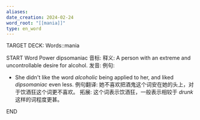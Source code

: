 ```yaml
---
aliases: 
date_creation: 2024-02-24
word_root: "[[mania]]"
type: en_word
---
```

TARGET DECK: Words::mania

START
Word Power
dipsomaniac
音标: 
释义:
A person with an extreme and uncontrollable desire for alcohol.
发音:
例句:
- She didn't like the word *alcoholic* being applied to her, and liked *dipsomaniac* even less.
例句翻译:
她不喜欢把酒鬼这个词安在她的头上，对于饮酒狂这个词更不喜欢。
拓展:
这个词表示饮酒狂，一般表示相较于 *drunk* 这样的词程度更甚。
<!--ID: 1708783102462-->
END